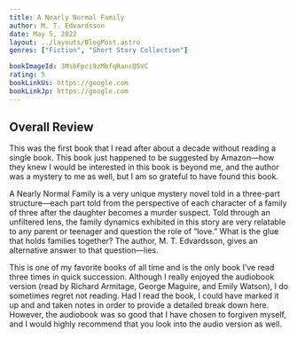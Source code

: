 ```yaml
---
title: A Nearly Normal Family
author: M. T. Edvardsson
date: May 5, 2022
layout: ../layouts/BlogPost.astro
genres: ["Fiction", "Short Story Collection"]

bookImageId: 3MsbFpci9zMbfqRancQSVC
rating: 5
bookLinkUs: https://google.com
bookLinkJp: https://google.com
---
```


## Overall Review

This was the first book that I read after about a decade without reading a single book. This book just happened to be suggested by Amazon—how they knew I would be interested in this book is beyond me, and the author was a mystery to me as well, but I am so grateful to have found this book.

A Nearly Normal Family is a very unique mystery novel told in a three-part structure—each part told from the perspective of each character of a family of three after the daughter becomes a murder suspect. Told through an unfiltered lens, the family dynamics exhibited in this story are very relatable to any parent or teenager and question the role of “love.” What is the glue that holds families together? The author, M. T. Edvardsson, gives an alternative answer to that question—lies.

This is one of my favorite books of all time and is the only book I’ve read three times in quick succession. Although I really enjoyed the audiobook version (read by Richard Armitage, George Maguire, and Emily Watson), I do sometimes regret not reading. Had I read the book, I could have marked it up and and taken notes in order to provide a detailed break down here. However, the audiobook was so good that I have chosen to forgiven myself, and I would highly recommend that you look into the audio version as well.
